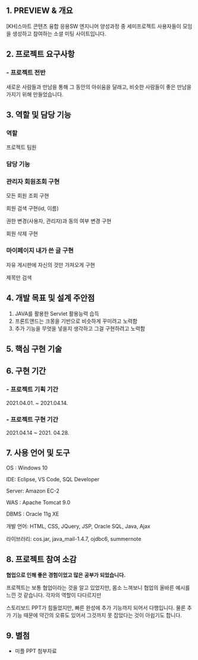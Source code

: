 ## **1. PREVIEW & 개요**

[KH]스마트 콘텐츠 융합 응용SW 엔지니어 양성과정 중 세미프로젝트 사용자들이 모임을 생성하고 참여하는 소셜 미팅 사이트입니다.

## 2. 프로젝트 요구사항

### - 프로젝트 전반

새로운 사람들과 만남을 통해 그 동안의 아쉬움을 달래고, 비슷한 사람들이 좋은 만남을 가지기 위해 만들었습니다.

## 3. 역할 및 담당 기능

### 역할

프로젝트 팀원 

### 담당 기능

### 관리자 회원조회 구현

모든 회원 조회 구현

회원 검색 구현(id, 이름)

권한 변경(사용자, 관리자)과 동의 여부 변경 구현

회원 삭제 구현

### 마이페이지 내가 쓴 글 구현

자유 게시판에 자신의 것만 가져오게 구현

제목만 검색

## 4. 개발 목표 및 설계 주안점

1. JAVA를 활용한 Servlet 활용능력 습득
2. 프론트앤드는 크몽을 기반으로 비슷하게 꾸미려고 노력함
3. 추가 기능을 무엇을 넣을지 생각하고 그걸 구현하려고 노력함

## 5. 핵심 구현 기술

## 6. 구현 기간

### - 프로젝트 기획 기간

2021.04.01. ~ 2021.04.14.

### - 프로젝트 구현 기간

2021.04.14 ~ 2021. 04.28.

## 7. 사용 언어 및 도구

OS : Windows 10

IDE: Eclipse, VS Code, SQL Developer

Server: Amazon EC-2

WAS : Apache Tomcat 9.0

DBMS : Oracle 11g XE

개발 언어: HTML, CSS, JQuery, JSP, Oracle SQL, Java, Ajax

라이브러리: cos.jar, java_mail-1.4.7, ojdbc6, summernote

## 8. 프로젝트 참여 소감

**협업으로 인해 좋은 경험이었고 많은 공부가 되었습니다.**

프로젝트는 보통 협업이라는 것을 알고 있었지만, 몸소 느껴보니 협업의 올바른 예시를 느낀 것 같습니다. 각자의 역할이 다다르지만 

스토리보드 PPT가 힘들었지만, 빠른 완성에 추가 기능까지 되어서 다행입니다. 물론 추가 기능 때문에 약간의 오류도 있어서 그것까지 못 잡았다는 것이 아쉽기도 합니다.

## 9. 별첨

- 미플 PPT 첨부자료
